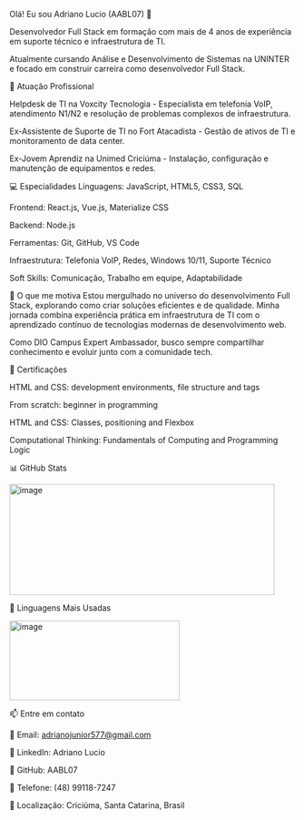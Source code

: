 Olá! Eu sou Adriano Lucio (AABL07) 👋

Desenvolvedor Full Stack em formação com mais de 4 anos de experiência em suporte técnico e infraestrutura de TI. 

Atualmente cursando Análise e Desenvolvimento de Sistemas na UNINTER e focado em construir carreira como desenvolvedor Full Stack.

🏢 Atuação Profissional

Helpdesk de TI na Voxcity Tecnologia - Especialista em telefonia VoIP, atendimento N1/N2 e resolução de problemas complexos de infraestrutura.

Ex-Assistente de Suporte de TI no Fort Atacadista - Gestão de ativos de TI e monitoramento de data center.

Ex-Jovem Aprendiz na Unimed Criciúma - Instalação, configuração e manutenção de equipamentos e redes.

💻 Especialidades
Linguagens: JavaScript, HTML5, CSS3, SQL

Frontend: React.js, Vue.js, Materialize CSS

Backend: Node.js

Ferramentas: Git, GitHub, VS Code

Infraestrutura: Telefonia VoIP, Redes, Windows 10/11, Suporte Técnico

Soft Skills: Comunicação, Trabalho em equipe, Adaptabilidade

🚀 O que me motiva
Estou mergulhado no universo do desenvolvimento Full Stack, explorando como criar soluções eficientes e de qualidade. Minha jornada combina experiência prática em infraestrutura de TI com o aprendizado contínuo de tecnologias modernas de desenvolvimento web. 

Como DIO Campus Expert Ambassador, busco sempre compartilhar conhecimento e evoluir junto com a comunidade tech.

🎯 Certificações

HTML and CSS: development environments, file structure and tags

From scratch: beginner in programming

HTML and CSS: Classes, positioning and Flexbox

Computational Thinking: Fundamentals of Computing and Programming Logic

📊 GitHub Stats


<img width="467" height="195" alt="image" src="https://github.com/user-attachments/assets/83f26f3c-e7f0-4893-a898-a1d43709ec29" />



🧠 Linguagens Mais Usadas


<img width="300" height="140" alt="image" src="https://github.com/user-attachments/assets/cd7c8cc6-8e05-4308-a940-7ac66d3b225b" />


📫 Entre em contato

📧 Email: adrianojunior577@gmail.com

💼 LinkedIn: Adriano Lucio

🐙 GitHub: AABL07

📱 Telefone: (48) 99118-7247

📍 Localização: Criciúma, Santa Catarina, Brasil
